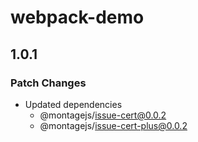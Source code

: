 # webpack-demo

## 1.0.1

### Patch Changes

- Updated dependencies
  - @montagejs/issue-cert@0.0.2
  - @montagejs/issue-cert-plus@0.0.2
